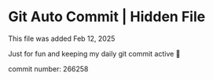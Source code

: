 # Git Auto Commit | Hidden File

This file was added Feb 12, 2025

Just for fun and keeping my daily git commit active 🤪

commit number: 266258
